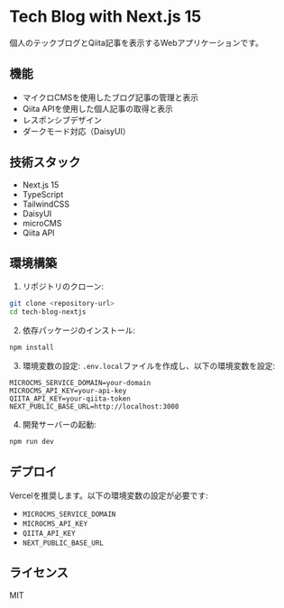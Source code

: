 # Tech Blog with Next.js 15

個人のテックブログとQiita記事を表示するWebアプリケーションです。

## 機能

- マイクロCMSを使用したブログ記事の管理と表示
- Qiita APIを使用した個人記事の取得と表示
- レスポンシブデザイン
- ダークモード対応（DaisyUI）

## 技術スタック

- Next.js 15
- TypeScript
- TailwindCSS
- DaisyUI
- microCMS
- Qiita API

## 環境構築

1. リポジトリのクローン:
```bash
git clone <repository-url>
cd tech-blog-nextjs
```

2. 依存パッケージのインストール:
```bash
npm install
```

3. 環境変数の設定:
`.env.local`ファイルを作成し、以下の環境変数を設定:
```
MICROCMS_SERVICE_DOMAIN=your-domain
MICROCMS_API_KEY=your-api-key
QIITA_API_KEY=your-qiita-token
NEXT_PUBLIC_BASE_URL=http://localhost:3000
```

4. 開発サーバーの起動:
```bash
npm run dev
```

## デプロイ

Vercelを推奨します。以下の環境変数の設定が必要です:

- `MICROCMS_SERVICE_DOMAIN`
- `MICROCMS_API_KEY`
- `QIITA_API_KEY`
- `NEXT_PUBLIC_BASE_URL`

## ライセンス

MIT
